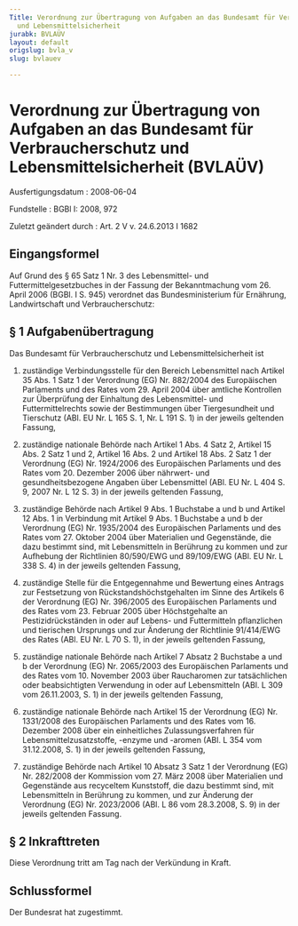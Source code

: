 ```yaml
---
Title: Verordnung zur Übertragung von Aufgaben an das Bundesamt für Verbraucherschutz
  und Lebensmittelsicherheit
jurabk: BVLAÜV
layout: default
origslug: bvla_v
slug: bvlauev

---
```


# Verordnung zur Übertragung von Aufgaben an das Bundesamt für Verbraucherschutz und Lebensmittelsicherheit (BVLAÜV)

Ausfertigungsdatum
:   2008-06-04

Fundstelle
:   BGBl I: 2008, 972

Zuletzt geändert durch
:   Art. 2 V v. 24.6.2013 I 1682


## Eingangsformel

Auf Grund des § 65 Satz 1 Nr. 3 des Lebensmittel- und
Futtermittelgesetzbuches in der Fassung der Bekanntmachung vom 26.
April 2006 (BGBl. I S. 945) verordnet das Bundesministerium für
Ernährung, Landwirtschaft und Verbraucherschutz:


## § 1 Aufgabenübertragung

Das Bundesamt für Verbraucherschutz und Lebensmittelsicherheit ist

1.  zuständige Verbindungsstelle für den Bereich Lebensmittel nach Artikel
    35 Abs. 1 Satz 1 der Verordnung (EG) Nr. 882/2004 des Europäischen
    Parlaments und des Rates vom 29. April 2004 über amtliche Kontrollen
    zur Überprüfung der Einhaltung des Lebensmittel- und
    Futtermittelrechts sowie der Bestimmungen über Tiergesundheit und
    Tierschutz (ABl. EU Nr. L 165 S. 1, Nr. L 191 S. 1) in der jeweils
    geltenden Fassung,


2.  zuständige nationale Behörde nach Artikel 1 Abs. 4 Satz 2, Artikel 15
    Abs. 2 Satz 1 und 2, Artikel 16 Abs. 2 und Artikel 18 Abs. 2 Satz 1
    der Verordnung (EG) Nr. 1924/2006 des Europäischen Parlaments und des
    Rates vom 20. Dezember 2006 über nährwert- und gesundheitsbezogene
    Angaben über Lebensmittel (ABl. EU Nr. L 404 S. 9, 2007 Nr. L 12 S. 3)
    in der jeweils geltenden Fassung,


3.  zuständige Behörde nach Artikel 9 Abs. 1 Buchstabe a und b und Artikel
    12 Abs. 1 in Verbindung mit Artikel 9 Abs. 1 Buchstabe a und b der
    Verordnung (EG) Nr. 1935/2004 des Europäischen Parlaments und des
    Rates vom 27. Oktober 2004 über Materialien und Gegenstände, die dazu
    bestimmt sind, mit Lebensmitteln in Berührung zu kommen und zur
    Aufhebung der Richtlinien 80/590/EWG und 89/109/EWG (ABl. EU Nr. L 338
    S. 4) in der jeweils geltenden Fassung,


4.  zuständige Stelle für die Entgegennahme und Bewertung eines Antrags
    zur Festsetzung von Rückstandshöchstgehalten im Sinne des Artikels 6
    der Verordnung (EG) Nr. 396/2005 des Europäischen Parlaments und des
    Rates vom 23. Februar 2005 über Höchstgehalte an Pestizidrückständen
    in oder auf Lebens- und Futtermitteln pflanzlichen und tierischen
    Ursprungs und zur Änderung der Richtlinie 91/414/EWG des Rates (ABl.
    EU Nr. L 70 S. 1), in der jeweils geltenden Fassung,


5.  zuständige nationale Behörde nach Artikel 7 Absatz 2 Buchstabe a und b
    der Verordnung (EG) Nr. 2065/2003 des Europäischen Parlaments und des
    Rates vom 10. November 2003 über Raucharomen zur tatsächlichen oder
    beabsichtigten Verwendung in oder auf Lebensmitteln (ABl. L 309 vom
    26\.11.2003, S. 1) in der jeweils geltenden Fassung,


6.  zuständige nationale Behörde nach Artikel 15 der Verordnung (EG) Nr.
    1331/2008 des Europäischen Parlaments und des Rates vom 16. Dezember
    2008 über ein einheitliches Zulassungsverfahren für
    Lebensmittelzusatzstoffe, -enzyme und -aromen (ABl. L 354 vom
    31\.12.2008, S. 1) in der jeweils geltenden Fassung,


7.  zuständige Behörde nach Artikel 10 Absatz 3 Satz 1 der Verordnung (EG)
    Nr. 282/2008 der Kommission vom 27. März 2008 über Materialien und
    Gegenstände aus recyceltem Kunststoff, die dazu bestimmt sind, mit
    Lebensmitteln in Berührung zu kommen, und zur Änderung der Verordnung
    (EG) Nr. 2023/2006 (ABl. L 86 vom 28.3.2008, S. 9) in der jeweils
    geltenden Fassung.





## § 2 Inkrafttreten

Diese Verordnung tritt am Tag nach der Verkündung in Kraft.


## Schlussformel

Der Bundesrat hat zugestimmt.

